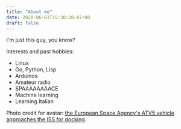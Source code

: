 ```yaml
---
title: "About me"
date: 2020-06-03T15:38:18-07:00
draft: false
---
```


I'm just this guy, you know?

Interests and past hobbies:

- Linux
- Go, Python, Lisp
- Arduinos
- Amateur radio
- SPAAAAAAAACE
- Machine learning
- Learning Italian

Photo credit for avatar: [the European Space Agency's ATV5 vehicle
approaches the ISS for docking][0].

[0]: https://www.esa.int/ESA_Multimedia/Images/2014/08/ATV-5_approaches_for_docking5
